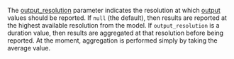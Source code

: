 The [output\_resolution](@ref) parameter indicates the resolution at which [output](@ref) values should be reported.
If `null` (the default), then results are reported at the highest available resolution from the model.
If `output_resolution` is a duration value, then results are aggregated at that resolution before being reported.
At the moment, aggregation is performed simply by taking the average value.
